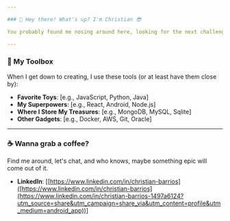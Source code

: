```yaml
---

### 👋 Hey there! What's up? I'm Christian 😎

You probably found me nosing around here, looking for the next challenge or breaking something just to fix it later (it's part of the fun, right?). I'm a code writer and data detective. I love turning crazy ideas into reality and making things run faster.

---
```


### 🔨 My Toolbox

When I get down to creating, I use these tools (or at least have them close by):
* **Favorite Toys**: [e.g., JavaScript, Python, Java]
* **My Superpowers**: [e.g., React, Android, Node.js]
* **Where I Store My Treasures**: [e.g., MongoDB, MySQL, Sqlite]
* **Other Gadgets**: [e.g., Docker, AWS, Git, Oracle]

---

### ☕ Wanna grab a coffee?

Find me around, let's chat, and who knows, maybe something epic will come out of it.
* **LinkedIn**: [[https://www.linkedin.com/in/christian-barrios]([https://www.linkedin.com/in/christian-barrios](https://www.linkedin.com/in/christian-barrios-1497a6124?utm_source=share&utm_campaign=share_via&utm_content=profile&utm_medium=android_app))]
